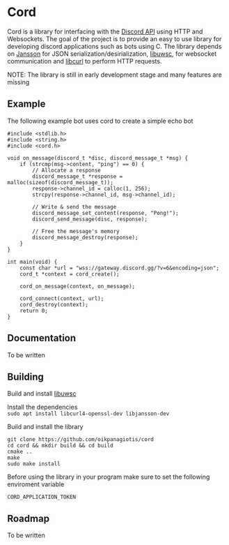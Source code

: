 # Cord
Cord is a library for interfacing with the [Discord API](https://discord.com/developers/docs/intro) using HTTP and Websockets.
The goal of the project is to provide an easy to use library for developing
discord applications such as bots using C. The library depends on [Jansson](https://github.com/akheron/jansson)
for JSON serialization/desirialization, [libuwsc](https://github.com/zhaojh329/libuwsc), for websocket communication
and [libcurl](https://github.com/curl/curl) to perform HTTP requests.

NOTE: The library is still in early development stage and many features are missing  

## Example
The following example bot uses cord to create a simple echo bot  
```
#include <stdlib.h>
#include <string.h>
#include <cord.h>

void on_message(discord_t *disc, discord_message_t *msg) {
	if (strcmp(msg->content, "ping") == 0) {
		// Allocate a response
		discord_message_t *response = malloc(sizeof(discord_message_t));
		response->channel_id = calloc(1, 256);
		strcpy(response->channel_id, msg->channel_id);

		// Write & send the message
		discord_message_set_content(response, "Pong!");
		discord_send_message(disc, response);

		// Free the message's memory
		discord_message_destroy(response);
	}
}

int main(void) {
	const char *url = "wss://gateway.discord.gg/?v=6&encoding=json";
	cord_t *context = cord_create();

	cord_on_message(context, on_message);

	cord_connect(context, url);
	cord_destroy(context);
	return 0;
}

```
## Documentation
To be written

## Building
Build and install [libuwsc](https://github.com/zhaojh329/libuwsc)

Install the dependencies  
`sudo apt install libcurl4-openssl-dev libjansson-dev`

Build and install the library
```
git clone https://github.com/oikpanagiotis/cord  
cd cord && mkdir build && cd build
cmake ..
make
sudo make install
```

Before using the library in your program make sure to set the following enviroment variable
```
CORD_APPLICATION_TOKEN
```

## Roadmap
To be written  

